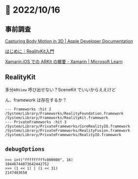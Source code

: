 # 📝 2022/10/16


## 事前調査

[Capturing Body Motion in 3D | Apple Developer Documentation](https://developer.apple.com/documentation/arkit/content_anchors/capturing_body_motion_in_3d?language=objc)


[はじめに｜RealityKit入門](https://zenn.dev/noby111/books/3f370e126df73b/viewer/d6cc56)


[Xamarin.iOS での ARKit の概要 - Xamarin | Microsoft Learn](https://learn.microsoft.com/ja-jp/xamarin/ios/platform/introduction-to-ios11/arkit/)

## RealityKit

多分`ARView` 呼び出せない？SceneKit でいいからええけど

ん、framework は存在するか？


```
--- Frameworks :hit 2
/System/Library/Frameworks/RealityFoundation.framework
/System/Library/Frameworks/RealityKit.framework
--- PrivateFrameworks :hit 3
/System/Library/PrivateFrameworks/CoreRealityIO.framework
/System/Library/PrivateFrameworks/RealityFusion.framework
/System/Library/PrivateFrameworks/RealityIO.framework

```

## `debugOptions`


```
>>> int("fffffffffc000000", 16)
18446744073642442752
>>> (1 << 1) | (1 << 31)
2147483650

```
